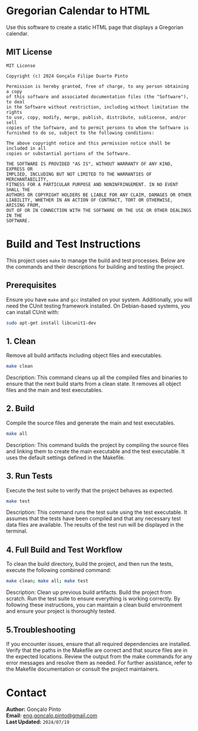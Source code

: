 
# Gregorian Calendar to HTML

Use this software to create a static HTML page that displays a Gregorian calendar.

## MIT License

```text
MIT License

Copyright (c) 2024 Gonçalo Filipe Duarte Pinto

Permission is hereby granted, free of charge, to any person obtaining a copy
of this software and associated documentation files (the "Software"), to deal
in the Software without restriction, including without limitation the rights
to use, copy, modify, merge, publish, distribute, sublicense, and/or sell
copies of the Software, and to permit persons to whom the Software is
furnished to do so, subject to the following conditions:

The above copyright notice and this permission notice shall be included in all
copies or substantial portions of the Software.

THE SOFTWARE IS PROVIDED "AS IS", WITHOUT WARRANTY OF ANY KIND, EXPRESS OR
IMPLIED, INCLUDING BUT NOT LIMITED TO THE WARRANTIES OF MERCHANTABILITY,
FITNESS FOR A PARTICULAR PURPOSE AND NONINFRINGEMENT. IN NO EVENT SHALL THE
AUTHORS OR COPYRIGHT HOLDERS BE LIABLE FOR ANY CLAIM, DAMAGES OR OTHER
LIABILITY, WHETHER IN AN ACTION OF CONTRACT, TORT OR OTHERWISE, ARISING FROM,
OUT OF OR IN CONNECTION WITH THE SOFTWARE OR THE USE OR OTHER DEALINGS IN THE
SOFTWARE.
```

# Build and Test Instructions

This project uses `make` to manage the build and test processes. Below are the commands and their descriptions for building and testing the project.

## Prerequisites

Ensure you have `make` and `gcc` installed on your system. Additionally, you will need the CUnit testing framework installed. On Debian-based systems, you can install CUnit with:

```sh
sudo apt-get install libcunit1-dev
```

## 1. Clean
Remove all build artifacts including object files and executables.

```sh
make clean
```
Description: This command cleans up all the compiled files and binaries to ensure that the next build starts from a clean state. It removes all object files and the main and test executables.

## 2. Build
Compile the source files and generate the main and test executables.

```sh
make all
```
Description: This command builds the project by compiling the source files and linking them to create the main executable and the test executable. It uses the default settings defined in the Makefile.


## 3. Run Tests
Execute the test suite to verify that the project behaves as expected.


```sh
make test
```
Description: This command runs the test suite using the test executable. It assumes that the tests have been compiled and that any necessary test data files are available. The results of the test run will be displayed in the terminal.


## 4. Full Build and Test Workflow
To clean the build directory, build the project, and then run the tests, execute the following combined command:

```sh
make clean; make all; make test
```
Description: 
Clean up previous build artifacts.
Build the project from scratch.
Run the test suite to ensure everything is working correctly.
By following these instructions, you can maintain a clean build environment and ensure your project is thoroughly tested.

## 5.Troubleshooting
If you encounter issues, ensure that all required dependencies are installed.
Verify that the paths in the Makefile are correct and that source files are in the expected locations.
Review the output from the make commands for any error messages and resolve them as needed.
For further assistance, refer to the Makefile documentation or consult the project maintainers.

# Contact
**Author:** Gonçalo Pinto  
**Email:** [eng.goncalo.pinto@gmail.com](mailto:eng.goncalo.pinto@gmail.com)  
**Last Updated:** `2024/07/19`